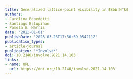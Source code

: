 ```yaml
---
title: Generalized lattice-point visibility in $Bbb N^k$
authors:
- Carolina Benedetti
- Santiago Estupiñan
- Pamela E. Harris
date: '2021-01-01'
publishDate: '2025-03-26T17:36:59.054211Z'
publication_types:
- article-journal
publication: '*Involve*'
doi: 10.2140/involve.2021.14.103
links:
- name: URL
  url: https://doi.org/10.2140/involve.2021.14.103
---
```

